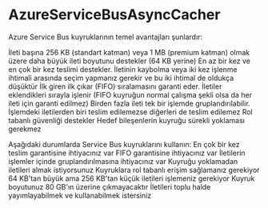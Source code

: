 # AzureServiceBusAsyncCacher

Azure Service Bus kuyruklarının temel avantajları şunlardır:

İleti başına 256 KB (standart katman) veya 1 MB (premium katman) olmak üzere daha büyük ileti boyutunu destekler (64 KB yerine)
En az bir kez ve en çok bir kez teslimi destekler. İletinin kaybolma veya iki kez işlenme ihtimali arasında seçim yapmanız gerekir ve bu iki ihtimal de oldukça düşüktür
İlk giren ilk çıkar (FIFO) sıralamasını garanti eder. İletiler eklendikleri sırayla işlenir (FIFO kuyruğun normal çalışma şekli olsa da her ileti için garanti edilmez)
Birden fazla ileti tek bir işlemde gruplandırılabilir. İşlemdeki iletilerden biri teslim edilemezse diğerleri de teslim edilemez
Rol tabanlı güvenliği destekler
Hedef bileşenlerin kuyruğu sürekli yoklaması gerekmez

Aşağıdaki durumlarda Service Bus kuyruklarını kullanın:
En çok bir kez teslim garantisine ihtiyacınız var
FIFO garantisine ihtiyacınız var
İletilerin işlemler içinde gruplandırılmasına ihtiyacınız var
Kuyruğu yoklamadan iletileri almak istiyorsunuz
Kuyruklara rol tabanlı erişim sağlamanız gerekiyor
64 KB'tan büyük ama 256 KB'tan küçük iletileri işlemeniz gerekiyor
Kuyruk boyutunuz 80 GB'ın üzerine çıkmayacaktır
İletileri toplu halde yayımlayabilmek ve kullanabilmek istersiniz
